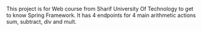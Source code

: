 This project is for Web course from Sharif University Of Technology to get to know Spring Framework.
It has 4 endpoints for 4 main arithmetic actions sum, subtract, div and mult.
